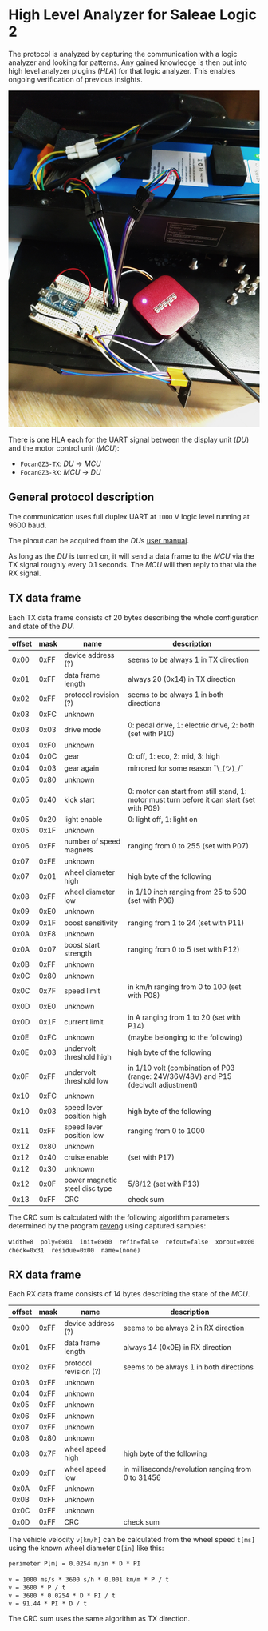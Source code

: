 # High Level Analyzer for Saleae Logic 2

The protocol is analyzed by capturing the communication with a logic analyzer and looking for patterns. Any gained knowledge is then put into high level analyzer plugins (*HLA*) for that logic analyzer. This enables ongoing verification of previous insights.

![Schnueffelstueck](./doc/2022-06-10%20schnueffelstueck.jpg)

There is one HLA each for the UART signal between the display unit (*DU*) and the motor control unit (*MCU*):

* `FocanGZ3-TX`: *DU* -> *MCU*
* `FocanGZ3-RX`: *MCU* -> *DU*

## General protocol description

The communication uses full duplex UART at `TODO` V logic level running at 9600 baud.

The pinout can be acquired from the *DU*s [user manual](./doc/2022-06-29%20Focan%20GZ-3%20user%20manual.pdf).

As long as the *DU* is turned on, it will send a data frame to the *MCU* via the TX signal roughly every 0.1 seconds. The *MCU* will then reply to that via the RX signal.

## TX data frame

Each TX data frame consists of 20 bytes describing the whole configuration and state of the *DU*.

| offset | mask | name | description |
| --- | --- | --- | --- |
| 0x00 | 0xFF | device address (?) | seems to be always 1 in TX direction |
| 0x01 | 0xFF | data frame length | always 20  (0x14) in TX direction |
| 0x02 | 0xFF | protocol revision (?) | seems to be always 1 in both directions |
| 0x03 | 0xFC | unknown |  |
| 0x03 | 0x03 | drive mode | 0: pedal drive, 1: electric drive, 2: both (set with P10) |
| 0x04 | 0xF0 | unknown |  |
| 0x04 | 0x0C | gear | 0: off, 1: eco, 2: mid, 3: high |
| 0x04 | 0x03 | gear again | mirrored for some reason ¯\\\_(ツ)\_/¯ |
| 0x05 | 0x80 | unknown |  |
| 0x05 | 0x40 | kick start | 0: motor can start from still stand, 1: motor must turn before it can start (set with P09) |
| 0x05 | 0x20 | light enable | 0: light off, 1: light on |
| 0x05 | 0x1F | unknown |  |
| 0x06 | 0xFF | number of speed magnets | ranging from 0 to 255 (set with P07) |
| 0x07 | 0xFE | unknown |  |
| 0x07 | 0x01 | wheel diameter high | high byte of the following |
| 0x08 | 0xFF | wheel diameter low | in 1/10 inch ranging from 25 to 500 (set with P06) |
| 0x09 | 0xE0 | unknown |  |
| 0x09 | 0x1F | boost sensitivity | ranging from 1 to 24 (set with P11) |
| 0x0A | 0xF8 | unknown |  |
| 0x0A | 0x07 | boost start strength | ranging from 0 to 5 (set with P12) |
| 0x0B | 0xFF | unknown |  |
| 0x0C | 0x80 | unknown |  |
| 0x0C | 0x7F | speed limit | in km/h ranging from 0 to 100 (set with P08) |
| 0x0D | 0xE0 | unknown |  |
| 0x0D | 0x1F | current limit | in A ranging from 1 to 20 (set with P14) |
| 0x0E | 0xFC | unknown | (maybe belonging to the following) |
| 0x0E | 0x03 | undervolt threshold high | high byte of the following |
| 0x0F | 0xFF | undervolt threshold low | in 1/10 volt (combination of P03 (range: 24V/36V/48V) and P15 (decivolt adjustment) |
| 0x10 | 0xFC | unknown |  |
| 0x10 | 0x03 | speed lever position high | high byte of the following |
| 0x11 | 0xFF | speed lever position low | ranging from 0 to 1000 |
| 0x12 | 0x80 | unknown |  |
| 0x12 | 0x40 | cruise enable | (set with P17) |
| 0x12 | 0x30 | unknown |  |
| 0x12 | 0x0F | power magnetic steel disc type | 5/8/12 (set with P13) |
| 0x13 | 0xFF | CRC | check sum |

The CRC sum is calculated with the following algorithm parameters determined by the program [reveng](https://reveng.sourceforge.io/readme.htm) using captured samples:

`width=8  poly=0x01  init=0x00  refin=false  refout=false  xorout=0x00  check=0x31  residue=0x00  name=(none)`

## RX data frame

Each RX data frame consists of 14 bytes describing the state of the *MCU*.

| offset | mask | name | description |
| --- | --- | --- | --- |
| 0x00 | 0xFF | device address (?) | seems to be always 2 in RX direction |
| 0x01 | 0xFF | data frame length | always 14 (0x0E) in RX direction |
| 0x02 | 0xFF | protocol revision (?) | seems to be always 1 in both directions |
| 0x03 | 0xFF | unknown |  |
| 0x04 | 0xFF | unknown |  |
| 0x05 | 0xFF | unknown |  |
| 0x06 | 0xFF | unknown |  |
| 0x07 | 0xFF | unknown |  |
| 0x08 | 0x80 | unknown |  |
| 0x08 | 0x7F | wheel speed high | high byte of the following |
| 0x09 | 0xFF | wheel speed low | in milliseconds/revolution ranging from 0 to 31456 |
| 0x0A | 0xFF | unknown |  |
| 0x0B | 0xFF | unknown |  |
| 0x0C | 0xFF | unknown |  |
| 0x0D | 0xFF | CRC | check sum |

The vehicle velocity `v[km/h]` can be calculated from the wheel speed `t[ms]` using the known wheel diameter `D[in]` like this:

```
perimeter P[m] = 0.0254 m/in * D * PI

v = 1000 ms/s * 3600 s/h * 0.001 km/m * P / t
v = 3600 * P / t
v = 3600 * 0.0254 * D * PI / t
v = 91.44 * PI * D / t
```

The CRC sum uses the same algorithm as TX direction.
